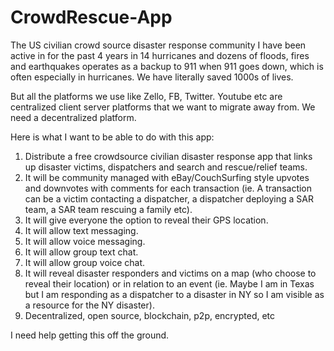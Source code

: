 # CrowdRescue-App
The US civilian crowd source disaster response community I have been active in for the past 4 years in 14 hurricanes and dozens of floods, fires and earthquakes operates as a backup to 911 when 911 goes down, which is often especially in hurricanes. We have literally saved 1000s of lives. 

But all the platforms we use like Zello, FB, Twitter. Youtube etc are centralized client server platforms that we want to migrate away from. We need a decentralized platform. 

Here is what I want to be able to do with this app:  

1. Distribute a free crowdsource civilian disaster response app that links up disaster victims, dispatchers and search and rescue/relief teams. 
2. It will be community managed with eBay/CouchSurfing style upvotes and downvotes with comments for each transaction (ie. A transaction can be a victim contacting a dispatcher, a dispatcher deploying a SAR team, a SAR team rescuing a family etc).  
3. It will give everyone the option to reveal their GPS location. 
4. It will allow text messaging. 
5. It will allow voice messaging. 
6. It will allow group text chat. 
7. It will allow group voice chat. 
8. It will reveal disaster responders and victims on a map (who choose to reveal their location) or in relation to an event (ie. Maybe I am in Texas but I am responding as a dispatcher to a disaster in NY so I am visible as a resource for the NY disaster). 
9. Decentralized, open source, blockchain, p2p, encrypted, etc  

I need help getting this off the ground.
